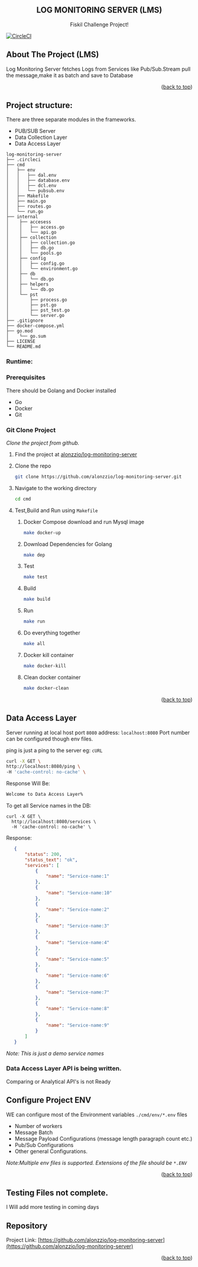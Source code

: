 
<div id="top"></div>


<br />
<div align="center">

<h2 align="center">LOG MONITORING  SERVER (LMS)</h2>

  <p align="center">
    Fiskil Challenge Project!
    <br />

</div>

[![CircleCI](https://circleci.com/gh/alonzzio/log-monitoring-server/tree/master.svg?style=svg)](https://circleci.com/gh/alonzzio/log-monitoring-server/tree/master)

<!-- ABOUT THE PROJECT ( LMS )-->
## About The Project (LMS)

Log Monitoring Server fetches Logs from Services like Pub/Sub.Stream pull the message,make it as batch and save to Database

<p align="right">(<a href="#top">back to top</a>)</p>


<!-- GETTING STARTED -->

## Project structure:
There are three separate modules in the frameworks.
* PUB/SUB Server
* Data Collection Layer
* Data Access Layer

```
log-monitoring-server
├── .circleci
├── cmd
│   ├── env
│   │   ├── dal.env
│   │   ├── database.env
│   │   ├── dcl.env
│   │   └── pubsub.env
│   ├── Makefile    
│   ├── main.go
│   ├── routes.go
│   └── run.go
├── internal
│    ├── accesess
│    │   ├── access.go
│    │   └── api.go
│    ├── collection
│    │   ├── collection.go
│    │   ├── db.go
│    │   └── pools.go
│    ├── config
│    │   ├── config.go
│    │   └── environment.go
│    ├── db
│    │   └── db.go
│    ├── helpers
│    │   └── db.go
│    └── pst
│        ├── process.go
│        ├── pst.go
│        ├── pst_test.go
│        └── server.go
├── .gitignore
├── docker-compose.yml
├── go.mod
│    └── go.sum
├── LICENSE
└── README.md
```
### Runtime:





### Prerequisites

There should be Golang and Docker installed
* Go
* Docker
* Git


### Git Clone Project

_Clone the project from github._

1. Find the project at [alonzzio/log-monitoring-server](https://github.com/alonzzio/log-monitoring-server)
2. Clone the repo
   ```sh
   git clone https://github.com/alonzzio/log-monitoring-server.git
   ```
3. Navigate to the working directory
   ```sh
   cd cmd
   ```
4. Test,Build and Run using `Makefile`

   1. Docker Compose download and run Mysql image
      ```sh
      make docker-up
      ```
   2. Download Dependencies for Golang
      ```sh
      make dep
      ```
   3. Test
      ```sh
      make test
      ```
   4. Build
      ```sh
      make build
      ```
   5. Run
      ```sh
      make run
      ``` 
   6. Do everything together
      ```sh
      make all
      ``` 
   7. Docker kill container
      ```sh
      make docker-kill
      ``` 
   8. Clean docker container
      ```sh
      make docker-clean
      ``` 

<p align="right">(<a href="#top">back to top</a>)</p>

## Data Access Layer 
Server running at local host port `8080` address: `localhost:8080` Port number can be configured though env files.

   ping is just a ping to the server
   eg:
   `cURL`

   ```sh
   curl -X GET \
   http://localhost:8080/ping \
   -H 'cache-control: no-cache' \
   ``` 
   Response Will Be:

   ```sh
   Welcome to Data Access Layer% 
   ```

   To get all Service names in the DB:

   ```shell
   curl -X GET \
     http://localhost:8080/services \
     -H 'cache-control: no-cache' \
   ```

   Response:

```json
   {
       "status": 200,
       "status_text": "ok",
       "services": [
           {
               "name": "Service-name:1"
           },
           {
               "name": "Service-name:10"
           },
           {
               "name": "Service-name:2"
           },
           {
               "name": "Service-name:3"
           },
           {
               "name": "Service-name:4"
           },
           {
               "name": "Service-name:5"
           },
           {
               "name": "Service-name:6"
           },
           {
               "name": "Service-name:7"
           },
           {
               "name": "Service-name:8"
           },
           {
               "name": "Service-name:9"
           }
       ]
   }
   ```
 _Note: This is just a demo service names_

### Data Access Layer API is being written.
Comparing or Analytical API's is not Ready




<!-- Configure -->
## Configure Project ENV

WE can configure most of the Environment variables `./cmd/env/*.env` files

* Number of workers
* Message Batch 
* Message Payload Configurations (message length paragraph count etc.)
* Pub/Sub Configurations
* Other general Configurations.

_Note:Multiple env files is supported. Extensions of the file should be `*.ENV`_

<p align="right">(<a href="#top">back to top</a>)</p>


## Testing Files not complete.
I Will add more testing in coming days


<!-- Repository -->
## Repository


Project Link: [https://github.com/alonzzio/log-monitoring-server](https://github.com/alonzzio/log-monitoring-server)

<p align="right">(<a href="#top">back to top</a>)</p>
